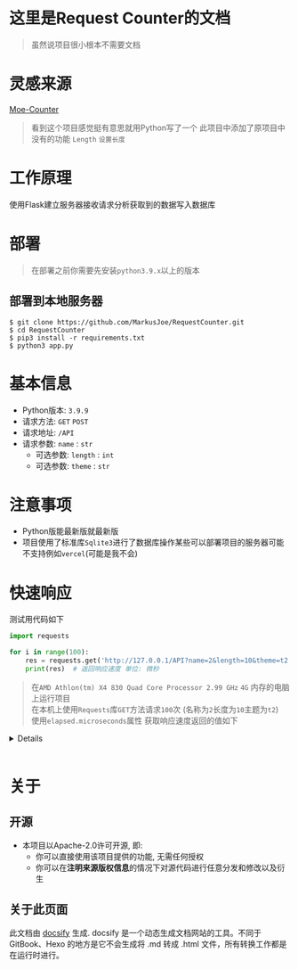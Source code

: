 # 这里是Request Counter的文档
> 虽然说项目很小根本不需要文档

# 灵感来源
[Moe-Counter](https://github.com/MarkusJoe/Moe-counter)
> 看到这个项目感觉挺有意思就用Python写了一个 此项目中添加了原项目中没有的功能 `Length` `设置长度`

# 工作原理
使用Flask建立服务器接收请求分析获取到的数据写入数据库

# 部署
> 在部署之前你需要先安装`python3.9.x`以上的版本 
## 部署到本地服务器
 ```shell
 $ git clone https://github.com/MarkusJoe/RequestCounter.git
 $ cd RequestCounter
 $ pip3 install -r requirements.txt
 $ python3 app.py 
 ```


# 基本信息
- Python版本: `3.9.9`
- 请求方法: `GET` `POST`
- 请求地址: `/API`
- 请求参数: `name` : `str`
  - 可选参数: `length` : `int`
  - 可选参数: `theme` : `str`
  

# 注意事项
- Python版能最新版就最新版
- 项目使用了标准库`Sqlite3`进行了数据库操作某些可以部署项目的服务器可能不支持例如`vercel`(可能是我不会)


# 快速响应
测试用代码如下
```python
import requests

for i in range(100):
    res = requests.get('http://127.0.0.1/API?name=2&length=10&theme=t2').elapsed.microseconds
    print(res)  # 返回响应速度 单位: 微秒
```
>在`AMD Athlon(tm) X4 830 Quad Core Processor 2.99 GHz` `4G` 内存的电脑上运行项目  
> 在本机上使用`Requests`库`GET`方法请求`100`次 (名称为`2`长度为`10`主题为`t2`)  
> 使用`elapsed.microseconds`属性 获取响应速度返回的值如下
<details>
单位: 微秒<br>
参考: 1秒(second)(s) = 1000毫秒(millisecond)(ms) = 1000000微秒(microseconds)(us)<br>
61764<br>
22125<br>
25059<br>
16524<br>
13396<br>
12787<br>
20579<br>
18987<br>
25500<br>
14910<br>
11303<br>
11787<br>
16949<br>
17094<br>
15264<br>
10934<br>
10526<br>
11943<br>
16967<br>
17205<br>
12887<br>
11386<br>
11547<br>
17743<br>
18625<br>
17208<br>
14763<br>
12858<br>
12708<br>
18598<br>
16879<br>
16216<br>
14655<br>
12089<br>
11588<br>
17287<br>
20115<br>
14403<br>
12857<br>
11596<br>
15006<br>
18246<br>
18013<br>
13623<br>
10673<br>
12064<br>
17838<br>
16651<br>
16483<br>
13522<br>
13231<br>
15624<br>
11043<br>
10765<br>
16317<br>
17200<br>
13250<br>
11230<br>
11533<br>
16727<br>
16781<br>
16253<br>
14658<br>
13762<br>
13194<br>
17700<br>
17933<br>
15686<br>
12051<br>
10904<br>
17163<br>
16591<br>
16464<br>
15271<br>
12405<br>
17173<br>
26737<br>
15964<br>
12363<br>
12653<br>
12893<br>
17524<br>
20084<br>
14165<br>
12037<br>
13427<br>
17245<br>
18652<br>
18438<br>
14811<br>
14233<br>
14555<br>
17998<br>
16949<br>
16445<br>
12120<br>
11695<br>
14257<br>
17557<br>
16587<br>
</details>
<br>

# 关于
## 开源
- 本项目以Apache-2.0许可开源, 即:
  - 你可以直接使用该项目提供的功能, 无需任何授权
  - 你可以在**注明来源版权信息**的情况下对源代码进行任意分发和修改以及衍生

## 关于此页面
此文档由 [docsify](https://github.com/docsifyjs/docsify) 生成. docsify 是一个动态生成文档网站的工具。不同于 GitBook、Hexo 的地方是它不会生成将 .md 转成 .html 文件，所有转换工作都是在运行时进行。
 